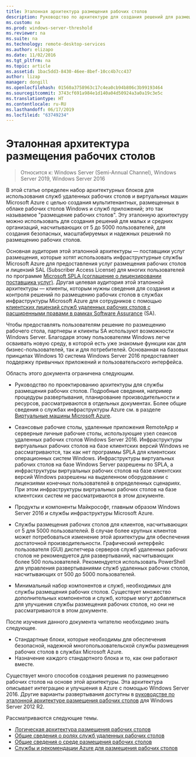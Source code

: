 ```yaml
---
title: Эталонная архитектура размещения рабочих столов
description: Руководство по архитектуре для создания решений для размещения рабочих столов с помощью служб удаленных рабочих столов и Azure.
ms.custom: na
ms.prod: windows-server-threshold
ms.reviewer: na
ms.suite: na
ms.technology: remote-desktop-services
ms.author: elizapo
ms.date: 11/02/2016
ms.tgt_pltfrm: na
ms.topic: article
ms.assetid: 1bac5dd3-8430-46ee-8bef-10cc4b7cc437
author: lizap
manager: dongill
ms.openlocfilehash: 01560a3758963c17c4ea0cb94b806c3b99193464
ms.sourcegitcommit: 3743cf691a984e1d140a04d50924a3a0a19c3e5c
ms.translationtype: HT
ms.contentlocale: ru-RU
ms.lasthandoff: 06/17/2019
ms.locfileid: "63749234"
---
```

# <a name="desktop-hosting-reference-architecture"></a>Эталонная архитектура размещения рабочих столов

>Относится к: Windows Server (Semi-Annual Channel), Windows Server 2019, Windows Server 2016

В этой статье определен набор архитектурных блоков для использования служб удаленных рабочих столов и виртуальных машин Microsoft Azure с целью создания мультитенантных, размещенных в облаке рабочих столов Windows и служб приложений; это так называемое "размещение рабочих столов". Эту эталонную архитектуру можно использовать для создания решений для малых и средних организаций, насчитывающих от 5 до 5000 пользователей, для создания безопасных, масштабируемых и надежных решений по размещению рабочих столов.    
  
Основная аудитория этой эталонной архитектуры — поставщики услуг размещения, которые хотят использовать инфраструктурные службы Microsoft Azure для предоставления услуг размещения рабочих столов и лицензий SAL (Subscriber Access License) для многих пользователей по программе [Microsoft SPLA (соглашение о лицензировании поставщика услуг)](https://www.microsoft.com/hosting/en/us/licensing/splabenefits.aspx). Другая целевая аудитория этой эталонной архитектуры — клиенты, которым нужны сведения для создания и контроля решений по размещению рабочих столов в службах инфраструктуры Microsoft Azure для сотрудников с помощью [клиентских лицензий служб удаленных рабочих столов с расширенными правами в рамках Software Assurance](https://download.microsoft.com/download/6/B/A/6BA3215A-C8B5-4AD1-AA8E-6C93606A4CFB/Windows_Server_2012_R2_Remote_Desktop_Services_Licensing_Datasheet.pdf) (SA).   
  
Чтобы предоставлять пользователям решение по размещению рабочего стола, партнеры и клиенты SA используют возможности Windows Server. Благодаря этому пользователям Windows легче осваивать новую среду, в которой есть уже знакомые функции как для бизнес-пользователей, так и для потребителей. Основанная на базовых принципах Windows 10 система Windows Server 2016 предоставляет поддержку привычных приложений и пользовательского интерфейса.    
  
Область этого документа ограничена следующим.   
  
* Руководство по проектированию архитектуры для службы размещения рабочих столов. Подробные сведения, например процедуры развертывания, планирование производительности и ресурсов, рассматриваются в отдельных документах. Более общие сведения о службах инфраструктуры Azure см. в разделе [Виртуальные машины Microsoft Azure](https://azure.microsoft.com/documentation/services/virtual-machines/).   
  
* Сеансовые рабочие столы, удаленные приложения RemoteApp и серверные личные рабочие столы, использующие узел сеансов удаленных рабочих столов Windows Server 2016. Инфраструктуры виртуальных рабочих столов на базе клиентских версий Windows не рассматриваются, так как нет программы SPLA для клиентских операционных систем Windows. Инфраструктуры виртуальных рабочих столов на базе Windows Server разрешены по SPLA, а инфраструктуры виртуальных рабочих столов на базе клиентских версий Windows разрешены на выделенном оборудовании с лицензиями конечных пользователей в определенных сценариях. При этом инфраструктуры виртуальных рабочих столов на базе клиентских систем не рассматриваются в этом документе.   
  
* Продукты и компоненты Майкрософт, главным образом Windows Server 2016 и службы инфраструктуры Microsoft Azure.   
  
* Службы размещения рабочих столов для клиентов, насчитывающих от 5 для 5000 пользователей.   В случае более крупных клиентов может потребоваться изменение этой архитектуры для обеспечения достаточной производительности. Графический интерфейс пользователя (GUI) диспетчера серверов служб удаленных рабочих столов не рекомендуется для развертываний, насчитывающих более 500 пользователей. Рекомендуется использовать PowerShell для управления развертываниями служб удаленных рабочих столов, насчитывающих от 500 до 5000 пользователей.   
  
* Минимальный набор компонентов и служб, необходимых для службы размещения рабочих столов. Существует множество дополнительных компонентов и служб, которые могут добавляться для улучшения службы размещения рабочих столов, но они не рассматриваются в этом документе.    
  
После изучения данного документа читателю необходимо знать следующее.   
- Стандартные блоки, которые необходимы для обеспечения безопасной, надежной многопользовательской службы размещения рабочих столов в службах Microsoft Azure.  
- Назначение каждого стандартного блока и то, как они работают вместе.  
  
Существует много способов создания решения по размещению рабочих столов на основе этой архитектуры. Эта архитектура описывает интеграцию и улучшения в Azure с помощью Windows Server 2016. Другие варианты развертывания доступны в [руководстве по эталонной архитектуре размещения рабочих столов](https://go.microsoft.com/fwlink/p/?LinkId=517389) для Windows Server 2012 R2.    
  
Рассматриваются следующие темы.  
- [Логическая архитектура размещения рабочих столов](Desktop-hosting-logical-architecture.md)  
- [Общие сведения о ролях служб удаленных рабочих столов](Understanding-RDS-roles.md)
- [Общие сведения о среде размещения рабочих столов](Understanding-the-desktop-hosting-environment.md)  
- [Службы и рекомендации Azure для размещения рабочих столов](Azure-services-and-considerations-for-desktop-hosting.md)
  
 


